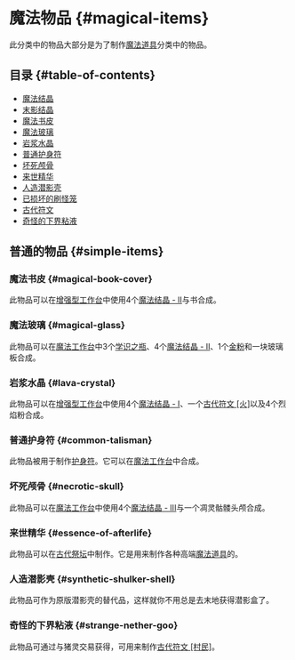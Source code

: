 # 魔法物品 {#magical-items}

此分类中的物品大部分是为了制作[魔法道具](/Magical-Gadgets)分类中的物品。

## 目录 {#table-of-contents}

- [魔法结晶](/Lumps)
- [末影结晶](/Lumps)
- [魔法书皮](#magical-book-cover)
- [魔法玻璃](#magical-glass)
- [岩浆水晶](#lava-crystal)
- [普通护身符](#common-talisman)
- [坏死颅骨](#necrotic-skull)
- [来世精华](#essence-of-afterlife)
- [人造潜影壳](#synthetic-shulker-shell)
- [已损坏的刷怪笼](/Broken-Spawner)
- [古代符文](/Ancient-Runes)
- [奇怪的下界粘液](#strange-nether-goo)

## 普通的物品 {#simple-items}

### 魔法书皮 {#magical-book-cover}

此物品可以在[增强型工作台](/Enhanced-Crafting-Table)中使用4个[魔法结晶 - II](/Lumps)与书合成。

### 魔法玻璃 {#magical-glass}

此物品可以在[魔法工作台](/Magic-Workbench)中3个[学识之瓶](/Flask-of-Knowledge)、4个[魔法结晶 - II](/Lumps)、1个[金粉](/Dusts)和一块玻璃板合成。

### 岩浆水晶 {#lava-crystal}

此物品可以在[增强型工作台](/Enhanced-Crafting-Table)中使用4个[魔法结晶 - I](/Lumps)、一个[古代符文 \[火\]](/ancient-runes)以及4个烈焰粉合成。

### 普通护身符 {#common-talisman}

此物品被用于制作[护身符](/Talismans)。它可以在[魔法工作台](/Magic-Workbench)中合成。

### 坏死颅骨 {#necrotic-skull}

此物品可以在[魔法工作台](/Magic-Workbench)中使用4个[魔法结晶 - III](/Lumps)与一个凋灵骷髅头颅合成。

### 来世精华 {#essence-of-afterlife}

此物品可以在[古代祭坛](/Ancient-Altar)中制作。它是用来制作各种高端[魔法道具](/Magical-Gadgets)的。

### 人造潜影壳 {#synthetic-shulker-shell}

此物品可作为原版潜影壳的替代品，这样就你不用总是去末地获得潜影盒了。

### 奇怪的下界粘液 {#strange-nether-goo}

此物品可通过与猪灵交易获得，可用来制作[古代符文 \[村民\]](/Ancient-Runes)。
